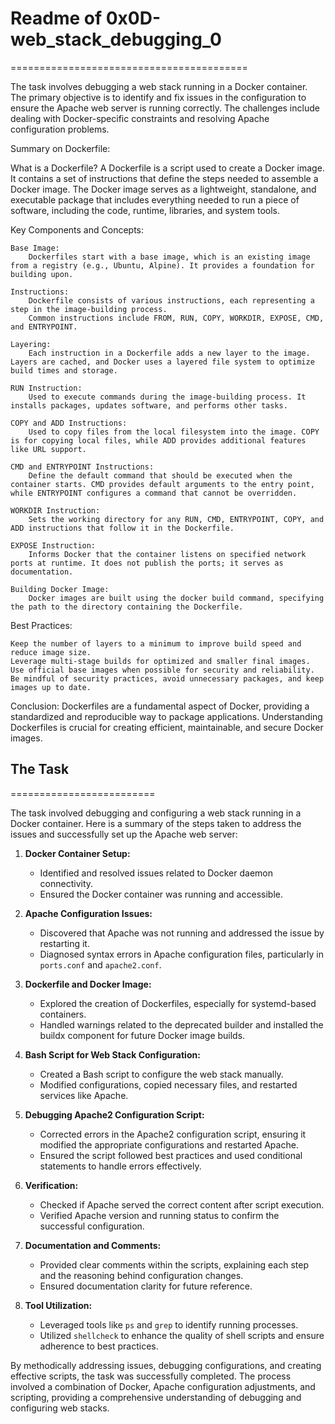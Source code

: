 # Readme of 0x0D-web_stack_debugging_0
=========================================

The task involves debugging a web stack running in a Docker container. The primary objective is to identify and fix issues in the configuration to ensure the Apache web server is running correctly. The challenges include dealing with Docker-specific constraints and resolving Apache configuration problems.

Summary on Dockerfile:

What is a Dockerfile?
A Dockerfile is a script used to create a Docker image. It contains a set of instructions that define the steps needed to assemble a Docker image. The Docker image serves as a lightweight, standalone, and executable package that includes everything needed to run a piece of software, including the code, runtime, libraries, and system tools.

Key Components and Concepts:

    Base Image:
        Dockerfiles start with a base image, which is an existing image from a registry (e.g., Ubuntu, Alpine). It provides a foundation for building upon.

    Instructions:
        Dockerfile consists of various instructions, each representing a step in the image-building process.
        Common instructions include FROM, RUN, COPY, WORKDIR, EXPOSE, CMD, and ENTRYPOINT.

    Layering:
        Each instruction in a Dockerfile adds a new layer to the image. Layers are cached, and Docker uses a layered file system to optimize build times and storage.

    RUN Instruction:
        Used to execute commands during the image-building process. It installs packages, updates software, and performs other tasks.

    COPY and ADD Instructions:
        Used to copy files from the local filesystem into the image. COPY is for copying local files, while ADD provides additional features like URL support.

    CMD and ENTRYPOINT Instructions:
        Define the default command that should be executed when the container starts. CMD provides default arguments to the entry point, while ENTRYPOINT configures a command that cannot be overridden.

    WORKDIR Instruction:
        Sets the working directory for any RUN, CMD, ENTRYPOINT, COPY, and ADD instructions that follow it in the Dockerfile.

    EXPOSE Instruction:
        Informs Docker that the container listens on specified network ports at runtime. It does not publish the ports; it serves as documentation.

    Building Docker Image:
        Docker images are built using the docker build command, specifying the path to the directory containing the Dockerfile.

Best Practices:

    Keep the number of layers to a minimum to improve build speed and reduce image size.
    Leverage multi-stage builds for optimized and smaller final images.
    Use official base images when possible for security and reliability.
    Be mindful of security practices, avoid unnecessary packages, and keep images up to date.

Conclusion:
Dockerfiles are a fundamental aspect of Docker, providing a standardized and reproducible way to package applications. Understanding Dockerfiles is crucial for creating efficient, maintainable, and secure Docker images.

## The Task 
=========================

The task involved debugging and configuring a web stack running in a Docker container. Here is a summary of the steps taken to address the issues and successfully set up the Apache web server:

1. **Docker Container Setup:**
   - Identified and resolved issues related to Docker daemon connectivity.
   - Ensured the Docker container was running and accessible.

2. **Apache Configuration Issues:**
   - Discovered that Apache was not running and addressed the issue by restarting it.
   - Diagnosed syntax errors in Apache configuration files, particularly in `ports.conf` and `apache2.conf`.

3. **Dockerfile and Docker Image:**
   - Explored the creation of Dockerfiles, especially for systemd-based containers.
   - Handled warnings related to the deprecated builder and installed the buildx component for future Docker image builds.

4. **Bash Script for Web Stack Configuration:**
   - Created a Bash script to configure the web stack manually.
   - Modified configurations, copied necessary files, and restarted services like Apache.

5. **Debugging Apache2 Configuration Script:**
   - Corrected errors in the Apache2 configuration script, ensuring it modified the appropriate configurations and restarted Apache.
   - Ensured the script followed best practices and used conditional statements to handle errors effectively.

6. **Verification:**
   - Checked if Apache served the correct content after script execution.
   - Verified Apache version and running status to confirm the successful configuration.

7. **Documentation and Comments:**
   - Provided clear comments within the scripts, explaining each step and the reasoning behind configuration changes.
   - Ensured documentation clarity for future reference.

8. **Tool Utilization:**
   - Leveraged tools like `ps` and `grep` to identify running processes.
   - Utilized `shellcheck` to enhance the quality of shell scripts and ensure adherence to best practices.

By methodically addressing issues, debugging configurations, and creating effective scripts, the task was successfully completed. The process involved a combination of Docker, Apache configuration adjustments, and scripting, providing a comprehensive understanding of debugging and configuring web stacks.
